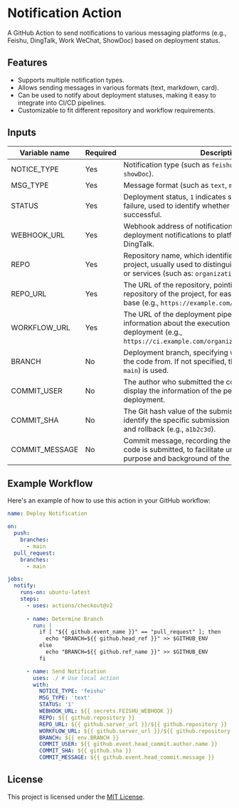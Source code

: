 # Notification Action
A GitHub Action to send notifications to various messaging platforms (e.g., Feishu, DingTalk, Work WeChat, ShowDoc) based on deployment status.

## Features

- Supports multiple notification types.
- Allows sending messages in various formats (text, markdown, card).
- Can be used to notify about deployment statuses, making it easy to integrate into CI/CD pipelines.
- Customizable to fit different repository and workflow requirements.

## Inputs
| Variable name | Required | Description |
| ------------ | -------- | --------------------- |
| NOTICE_TYPE | Yes | Notification type (such as `feishu`, `dingtalk`, `workWechat`, `showDoc`). |
| MSG_TYPE | Yes | Message format (such as `text`, `markdown`, `card`). |
| STATUS | Yes | Deployment status, `1` indicates success, `0` indicates failure, used to identify whether this deployment is successful. |
| WEBHOOK_URL | Yes | Webhook address of notification service, used to send deployment notifications to platforms such as Feishu and DingTalk. |
| REPO | Yes | Repository name, which identifies the name of the current project, usually used to distinguish different applications or services (such as: `organizations/repo`). |
| REPO_URL | Yes | The URL of the repository, pointing to the source code repository of the project, for easy viewing of the code base (e.g., `https://example.com/organizations/repo`). |
| WORKFLOW_URL | Yes | The URL of the deployment pipeline, providing detailed information about the execution process of this deployment (e.g., `https://ci.example.com/organizations/repo/workflow/1`). |
| BRANCH | No | Deployment branch, specifying which branch to deploy the code from. If not specified, the default branch (e.g., `main`) is used. |
| COMMIT_USER | No | The author who submitted the code, used to record and display the information of the person who triggered this deployment. |
| COMMIT_SHA | No | The Git hash value of the submission, used to uniquely identify the specific submission version, for easy tracking and rollback (e.g., `a1b2c3d`). |
| COMMIT_MESSAGE | No | Commit message, recording the comments when this code is submitted, to facilitate understanding of the purpose and background of the code change. |

## Example Workflow

Here's an example of how to use this action in your GitHub workflow:

```yaml
name: Deploy Notification

on:
  push:
    branches:
      - main
  pull_request:
    branches:
      - main

jobs:
  notify:
    runs-on: ubuntu-latest
    steps:
      - uses: actions/checkout@v2
      
      - name: Determine Branch
        run: |
          if [ "${{ github.event_name }}" == "pull_request" ]; then
            echo "BRANCH=${{ github.head_ref }}" >> $GITHUB_ENV
          else
            echo "BRANCH=${{ github.ref_name }}" >> $GITHUB_ENV
          fi

      - name: Send Notification
        uses: ./ # Use local action
        with:
          NOTICE_TYPE: 'feishu'
          MSG_TYPE: 'text'
          STATUS: '1'
          WEBHOOK_URL: ${{ secrets.FEISHU_WEBHOOK }}
          REPO: ${{ github.repository }}
          REPO_URL: ${{ github.server_url }}/${{ github.repository }}
          WORKFLOW_URL: ${{ github.server_url }}/${{ github.repository }}/actions/runs/${{ github.run_id }}
          BRANCH: ${{ env.BRANCH }}
          COMMIT_USER: ${{ github.event.head_commit.author.name }}
          COMMIT_SHA: ${{ github.sha }}
          COMMIT_MESSAGE: ${{ github.event.head_commit.message }}
```

## License
This project is licensed under the [MIT License](LICENSE).
